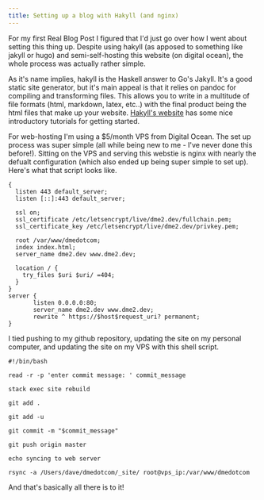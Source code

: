 ```yaml
---
title: Setting up a blog with Hakyll (and nginx)
---
```


For my first Real Blog Post I figured that I'd just go over how I went about setting this thing up. Despite using hakyll (as apposed to something like jakyll or hugo) and semi-self-hosting this website (on digital ocean), the whole process was actually rather simple. 

As it's name implies, hakyll is the Haskell answer to Go's Jakyll. It's a good static site generator, but it's main appeal is that it relies on pandoc for compiling and transforming files. This allows you to write in a multitude of file formats (html, markdown, latex, etc..) with the final product being the html files that make up your website. [Hakyll's website](hakyllweb-url) has some nice introductory tutorials for getting started. 

For web-hosting I'm using a $5/month VPS from Digital Ocean. The set up process was super simple (all while being new to me - I've never done this before!). Sitting on the VPS and serving this webstie is nginx with nearly the defualt configuration (which also ended up being super simple to set up). Here's what that script looks like.

``` shell
{
  listen 443 default_server;
  listen [::]:443 default_server; 

  ssl on;
  ssl_certificate /etc/letsencrypt/live/dme2.dev/fullchain.pem;
  ssl_certificate_key /etc/letsencrypt/live/dme2.dev/privkey.pem;

  root /var/www/dmedotcom; 
  index index.html; 
  server_name dme2.dev www.dme2.dev;

  location / {
    try_files $uri $uri/ =404;
  }
}
server {
       listen 0.0.0.0:80;
       server_name dme2.dev www.dme2.dev;
       rewrite ^ https://$host$request_uri? permanent;
}
```

I tied pushing to my github repository, updating the site on my personal computer, and updating the site on my VPS with this shell script.

```shell
#!/bin/bash

read -r -p 'enter commit message: ' commit_message

stack exec site rebuild

git add .

git add -u

git commit -m "$commit_message"

git push origin master

echo syncing to web server

rsync -a /Users/dave/dmedotcom/_site/ root@vps_ip:/var/www/dmedotcom
```

And that's basically all there is to it!


